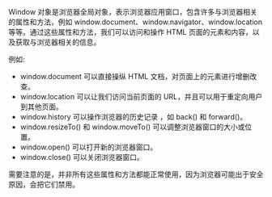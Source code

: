 Window 对象是浏览器全局对象，表示浏览器应用窗口，包含许多与浏览器相关的属性和方法，例如 window.document、window.navigator、window.location 等等。通过这些属性和方法，我们可以访问和操作 HTML 页面的元素和内容，以及获取与浏览器相关的信息。

例如:

- window.document 可以直接操纵 HTML 文档，对页面上的元素进行增删改查。
- window.location 可以让我们访问当前页面的 URL，并且可以用于重定向用户到其他页面。
- window.history 可以操作浏览器的历史记录 ，如 back() 和 forward()。
- window.resizeTo() 和 window.moveTo() 可以调整浏览器窗口的大小或位置。
- window.open() 可以打开新的浏览器窗口。
- window.close() 可以关闭浏览器窗口。

需要注意的是，并非所有这些属性和方法都能正常使用，因为浏览器可能出于安全原因，会把它们禁用。

